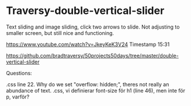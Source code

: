 # Traversy-double-vertical-slider

Text sliding and image sliding, click two arrows to slide.
Not adjusting to smaller screen, but still nice and functioning.

https://www.youtube.com/watch?v=JkeyKeK3V24 Timestamp 15:31

https://github.com/bradtraversy/50projects50days/tree/master/double-vertical-slider 


Questions:

.css line 22.  Why do we set "overflow: hidden;", theres not really an abundance of text.
.css, vi definierar  font-size för h1 (line 46), men inte för p, varför? 